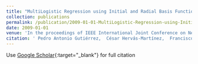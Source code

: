 ```yaml
---
title: "MultiLogistic Regression using Initial and Radial Basis Function covariates"
collection: publications
permalink: /publication/2009-01-01-MultiLogistic-Regression-using-Initial-and-Radial-Basis-Function-covariates
date: 2009-01-01
venue: 'In the proceedings of IEEE International Joint Conference on Neural Networks (IJCNN2009)'
citation: ' Pedro Antonio Gutiérrez,  César Hervás-Martínez,  Francisco José Martínez-Estudillo,  Juan Carlos Fernández, &quot;MultiLogistic Regression using Initial and Radial Basis Function covariates.&quot; In the proceedings of IEEE International Joint Conference on Neural Networks (IJCNN2009), 2009, pp. 1067–1074.'
---
```

Use [Google Scholar](https://scholar.google.com/scholar?q=MultiLogistic+Regression+using+Initial+and+Radial+Basis+Function+covariates){:target="_blank"} for full citation